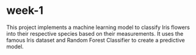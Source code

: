 # week-1
This project implements a machine learning model to classify Iris flowers into their respective species based on their measurements. It uses the famous Iris dataset and Random Forest Classifier to create a predictive model.
